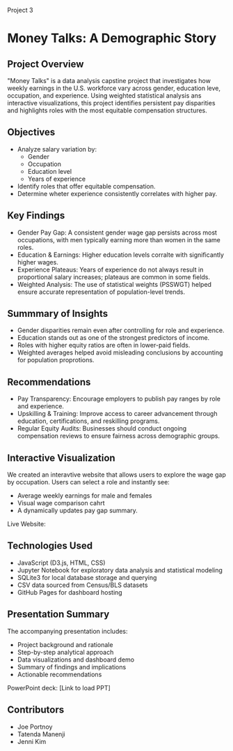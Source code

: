 
Project 3

# Money Talks: A Demographic Story

## Project Overview

"Money Talks" is a data analysis capstine project that investigates how weekly earnings in the U.S. workforce vary across gender, education leve, occupation, and experience. Using weighted statistical analysis ans interactive visualizations, this project identifies persistent pay disparities and highlights roles with the most equitable compensation structures.

## Objectives 

* Analyze salary variation by:
    * Gender
    * Occupation
    * Education level
    * Years of experience
* Identify roles that offer equitable compensation.
* Determine wheter experience consistently correlates with higher pay.

## Key Findings

* Gender Pay Gap: A consistent gender wage gap persists across most occupations, with men typically earning more than women in the same roles.
* Education & Earnings: Higher education levels corralte with significantly higher wages.
* Experience Plateaus: Years of experience do not always result in proportional salary increases; plateaus are common in some fields.
* Weighted Analysis: The use of statistical weights (PSSWGT) helped ensure accurate representation of population-level trends.

## Summmary of Insights

* Gender disparities remain even after controlling for role and experience.
* Education stands out as one of the strongest predictors of income.
* Roles with higher equity ratios are often in lower-paid fields.
* Weighted averages helped avoid misleading conclusions by accounting for population proprotions.

## Recommendations

* Pay Transparency: Encourage employers to publish pay ranges by role and experience.
* Upskilling & Training: Improve access to career advancement through education, certifications, and reskilling programs.
* Regular Equity Audits: Businesses should conduct ongoing compensation reviews to ensure fairness across demographic groups.

## Interactive Visualization

We created an interavtive website that allows users to explore the wage gap by occupation. Users can select a role and instantly see:
* Average weekly earnings for male and females
* Visual wage comparison cahrt
* A dynamically updates pay gap summary.

Live Website:   

## Technologies Used

* JavaScript (D3.js, HTML, CSS)
* Jupyter Notebook for exploratory data analysis and statistical modeling
* SQLite3 for local database storage and querying
* CSV data sourced from Census/BLS datasets
* GitHub Pages for dashboard hosting

## Presentation Summary
 
The accompanying presentation includes:
* Project background and rationale
* Step-by-step analytical approach
* Data visualizations and dashboard demo
* Summary of findings and implications
* Actionable recommendations

PowerPoint deck: [Link to load PPT]

## Contributors

* Joe Portnoy
* Tatenda Manenji
* Jenni Kim

